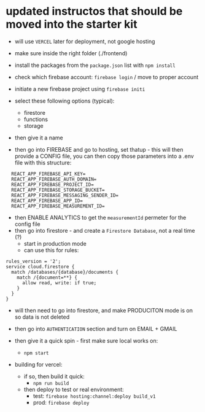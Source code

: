 # updated instructos that should be moved into the starter kit 

- will use `VERCEL` later for deployment, not google hosting 

- make sure inside the right folder (./frontend)
- install the packages from the `package.json` list with `npm install` 
- check which firebase account: `firebase login` / move to proper account
- initiate a new firebase project using `firebase initi` 
- select these following options (typical): 
    - firestore 
    - functions
    - storage
- then give it a name 
- then go into FIREBASE and go to hosting, set thatup - this will then provide a CONFIG file, you can then copy those parameters into a .env file with this structure: 
```
  REACT_APP_FIREBASE_API_KEY= 
  REACT_APP_FIREBASE_AUTH_DOMAIN= 
  REACT_APP_FIREBASE_PROJECT_ID= 
  REACT_APP_FIREBASE_STORAGE_BUCKET= 
  REACT_APP_FIREBASE_MESSAGING_SENDER_ID= 
  REACT_APP_FIREBASE_APP_ID= 
  REACT_APP_FIREBASE_MEASUREMENT_ID= 
```
- then ENABLE ANALYTICS to get the `measurementId` permeter for the config file
- then go into firestore - and create a `Firestore Database`, not a real time (?) 
    - start in production mode 
    - can use this for rules:
```
rules_version = '2';
service cloud.firestore {
  match /databases/{database}/documents {
    match /{document=**} {
      allow read, write: if true;
    }
  }
}
```
- will then need to go into firestore, and make PRODUCITON mode is on so data is not deleted
- then go into `AUTHENTICATION` section and turn on EMAIL + GMAIL 
- then give it a quick spin - first make sure local works on: 
    - `npm start` 
    
    
- building for vercel: 
    - if so, then build it quick: 
        - `npm run build` 
    - then deploy to test or real environment: 
        - test: `firebase hosting:channel:deploy build_v1` 
        - prod: `firebase deploy` 
